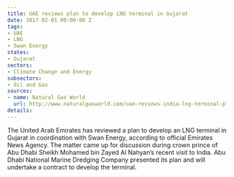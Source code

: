 ```yaml
---
title: UAE reviews plan to develop LNG terminal in Gujarat
date: 2017-02-01 00:00:00 Z
tags:
- UAE
- LNG
- Swan Energy
states:
- Gujarat
sectors:
- Climate Change and Energy
subsectors:
- Oil and Gas
sources:
- name: Natural Gas World
  url: http://www.naturalgasworld.com/uae-reviews-india-lng-terminal-plan-35650
details: 
---
```


The United Arab Emirates has reviewed a plan to develop an LNG terminal in Gujarat in coordination with Swan Energy, according to official Emirates News Agency. The matter came up for discussion during crown prince of Abu Dhabi Sheikh Mohamed bin Zayed Al Nahyan’s recent visit to India. Abu Dhabi National Marine Dredging Company presented its plan and will undertake a contract to develop the terminal.
